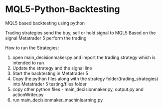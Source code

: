# MQL5-Python-Backtesting
MQL5 based backtesting using python


Trading strategies send the buy, sell or hold signal to MQL5
Based on the signal Metatrader 5 perform the trading

How to run the Strategies:
1. open main_decisionmaker.py and import the trading strategy which is intended to run
2. Update the strategy and the signal line
3. Start the backtesting in Metatrader 5
4. Copy the python files along with the strategy folder(trading_strategies) into Metatrader 5 testing/files folder
5. copy other python files - main_decisionmaker.py, output.py and actionWriter.py
6. run main_decisionmaker_machinlearning.py

